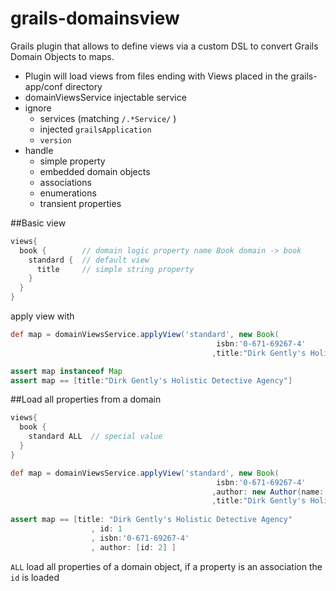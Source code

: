 grails-domainsview
==================

Grails plugin that allows to define views via a custom DSL to convert Grails Domain Objects to maps.
 
* Plugin will load views from files ending with Views placed in the grails-app/conf directory
* domainViewsService injectable service
* ignore
    * services (matching `/.*Service/` )
    * injected `grailsApplication`
    * `version`
* handle
    * simple property    
    * embedded domain objects
    * associations
    * enumerations
    * transient properties

##Basic view
```groovy
views{
  book {        // domain logic property name Book domain -> book
    standard {  // default view 
      title     // simple string property
    }
  }
}
```
apply view with 
```groovy
def map = domainViewsService.applyView('standard', new Book(
                                              isbn:'0-671-69267-4'
                                             ,title:"Dirk Gently's Holistic Detective Agency")

assert map instanceof Map
assert map == [title:"Dirk Gently's Holistic Detective Agency"]
```

##Load all properties from a domain
```groovy
views{
  book {        
    standard ALL  // special value
  }
}

def map = domainViewsService.applyView('standard', new Book(
                                              isbn:'0-671-69267-4'
                                             ,author: new Author(name:'Douglas Adams')
                                             ,title:"Dirk Gently's Holistic Detective Agency")
                                             
assert map == [title: "Dirk Gently's Holistic Detective Agency"
                  , id: 1
                  , isbn:'0-671-69267-4'
                  , author: [id: 2] ]
```
`ALL` load all properties of a domain object, if a property is an association the `id` is loaded
